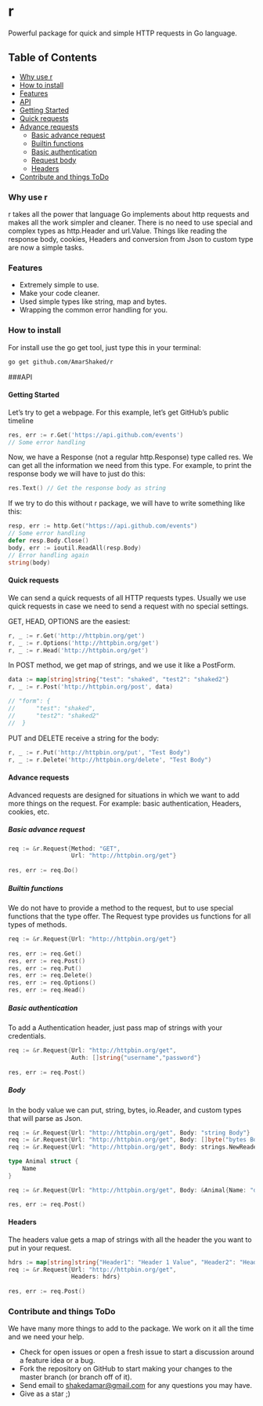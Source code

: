# r
Powerful package for quick and simple HTTP requests in Go language.

## Table of Contents
* [Why use r](#why-use-r)
* [How to install](#how-to-install)
* [Features](#features)
* [API](#api)
 * [Getting Started](#getting-started) 
 * [Quick requests](#quick-requests)
 * [Advance requests](#advance-requests)
   * [Basic advance request](#basic-advance-request)
   * [Builtin functions](#builtin-functions)
   * [Basic authentication](#basic-authentication)
   * [Request body](#body)
   * [Headers](#headers)
* [Contribute and things ToDo](#contribute-and-things-todo)


### Why use r
r takes all the power that language Go implements about http requests and makes all the work simpler and cleaner.
There is no need to use special and complex types as http.Header and url.Value.
Things like reading the response body, cookies, Headers and conversion from Json to custom type are now a simple tasks.

### Features
* Extremely simple to use.
* Make your code cleaner.
* Used simple types like string, map and bytes.
* Wrapping the common error handling for you.


### How to install
For install use the go get tool, just type this in your terminal:
~~~ bash
go get github.com/AmarShaked/r
~~~

###API

#### Getting Started
Let’s try to get a webpage. For this example, let’s get GitHub’s public timeline
~~~ go
res, err := r.Get('https://api.github.com/events')
// Some error handling
~~~
Now, we have a Response (not a regular http.Response) type called res. We can get all the information we need from this type.
For example, to print the response body we will have to just do this:
~~~ go
res.Text() // Get the response body as string
~~~

If we try to do this without r package, we will have to write something like this:
~~~ go
resp, err := http.Get("https://api.github.com/events")
// Some error handling
defer resp.Body.Close()
body, err := ioutil.ReadAll(resp.Body)
// Error handling again
string(body)
~~~

#### Quick requests
We can send a quick requests of all HTTP requests types.
Usually we use quick requests in case we need to send a request with no special settings.

GET, HEAD, OPTIONS are the easiest:
~~~ go
r, _ := r.Get('http://httpbin.org/get')
r, _ := r.Options('http://httpbin.org/get')
r, _ := r.Head('http://httpbin.org/get')
~~~

In POST method, we get map of strings, and we use it like a PostForm.
~~~ go
data := map[string]string{"test": "shaked", "test2": "shaked2"}
r, _ := r.Post('http://httpbin.org/post', data)

// "form": {
//      "test": "shaked",
//      "test2": "shaked2"
//  }
~~~
PUT and DELETE receive a string for the body:
~~~ go
r, _ := r.Put('http://httpbin.org/put', "Test Body")
r, _ := r.Delete('http://httpbin.org/delete', "Test Body")
~~~

#### Advance requests
Advanced requests are designed for situations in which we want to add more things on the request.
For example: basic authentication, Headers, cookies, etc.

##### Basic advance request

~~~ go
req := &r.Request{Method: "GET",
                  Url: "http://httpbin.org/get"}
                  
res, err := req.Do()
~~~

##### Builtin functions
We do not have to provide a method to the request, but to use special functions that the type offer.
The Request type provides us functions for all types of methods.

~~~go
req := &r.Request{Url: "http://httpbin.org/get"}
                  
res, err := req.Get()
res, err := req.Post()
res, err := req.Put()
res, err := req.Delete()
res, err := req.Options()
res, err := req.Head()
~~~

##### Basic authentication
To add a Authentication header, just pass map of strings with your credentials.

~~~ go
req := &r.Request{Url: "http://httpbin.org/get",
                  Auth: []string{"username","password"}
                  
res, err := req.Post()
~~~

##### Body
In the body value we can put, string, bytes, io.Reader, and custom types that will parse as Json.
~~~ go
req := &r.Request{Url: "http://httpbin.org/get", Body: "string Body"}
req := &r.Request{Url: "http://httpbin.org/get", Body: []byte("bytes Body")}
req := &r.Request{Url: "http://httpbin.org/get", Body: strings.NewReader("string Body")}

type Animal struct {
    Name 
}

req := &r.Request{Url: "http://httpbin.org/get", Body: &Animal{Name: "dog"}}

res, err := req.Post()
~~~

#### Headers
The headers value gets a map of strings with all the header the you want to put in your request.
~~~ go
hdrs := map[string]string{"Header1": "Header 1 Value", "Header2": "Header 2 value"}
req := &r.Request{Url: "http://httpbin.org/get",
                  Headers: hdrs}
                  
res, err := req.Post()
~~~

### Contribute and things ToDo
We have many more things to add to the package. We work on it all the time and we need your help.
* Check for open issues or open a fresh issue to start a discussion around a feature idea or a bug. 
* Fork the repository on GitHub to start making your changes to the master branch (or branch off of it).
* Send email to shakedamar@gmail.com for any questions you may have.
* Give as a star ;)